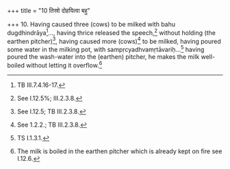 +++
title = "10 तिस्रो दोहयित्वा बहु"

+++
10. Having caused three (cows) to be milked with bahu dugdhindrāya[^1]..., having thrice released the speech,[^2] without holding (the earthen pitcher)[^3], having caused more (cows)[^4] to be milked, having poured some water in the milking pot, with sampṛcyadhvamṛtāvariḥ...[^5] having poured the wash-water into the (earthen) pitcher, he makes the milk well-boiled without letting it overflow.[^6]  

[^1]: TB III.7.4.16-17.  

[^2]: See I.12.5%; III.2.3.8.  

[^3]: See I.12.5; TB III.2.3.8.  

[^4]: See 1.2.2.; TB III.2.3.8.  

[^5]: TS I.1.3.1.  

[^6]: The milk is boiled in the earthen pitcher which is already kept on fire see I.12.6.  
